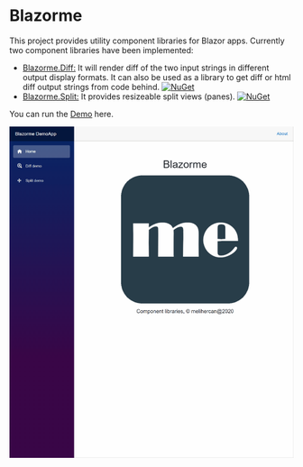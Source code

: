 # Blazorme
This project provides utility component libraries for Blazor apps. 
Currently two component libraries have been implemented:
* [Blazorme.Diff:](Diff/README.md) It will render diff of the two input strings in different output display formats.
It can also be used as a library to get diff or html diff output strings from code behind. [![NuGet](https://img.shields.io/nuget/v/Blazorme.Diff.svg)](https://www.nuget.org/packages/Blazorme.Diff)
* [Blazorme.Split:](Split/README.md) It provides resizeable split views (panes). [![NuGet](https://img.shields.io/nuget/v/Blazorme.Split.svg)](https://www.nuget.org/packages/Blazorme.Split)

You can run the [Demo](https://melihercan.github.io/) here.

![alt text](https://github.com/melihercan/Blazorme/blob/master/images/Blazorme1.gif)
